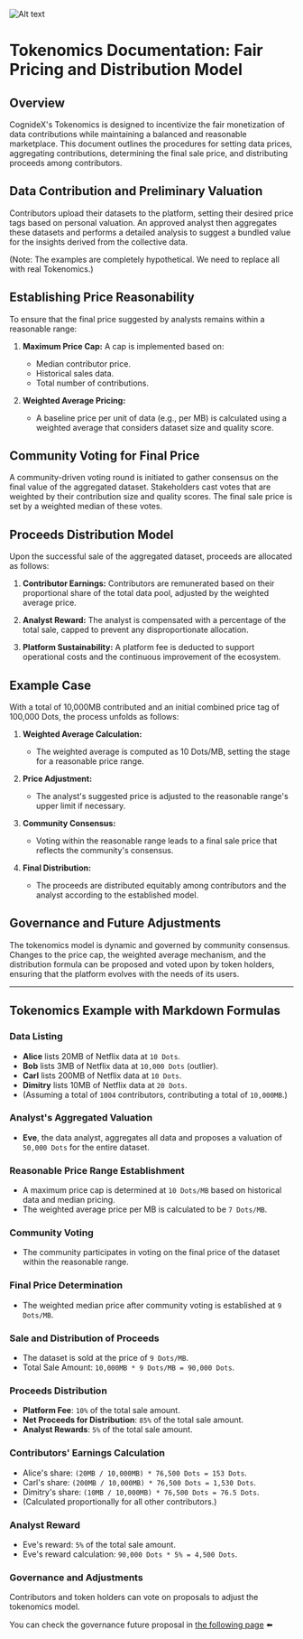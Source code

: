 ![Alt text](Assets/4..png)

# Tokenomics Documentation: Fair Pricing and Distribution Model

## Overview

CognideX's Tokenomics is designed to incentivize the fair monetization of data contributions while maintaining a balanced and reasonable marketplace. This document outlines the procedures for setting data prices, aggregating contributions, determining the final sale price, and distributing proceeds among contributors.

## Data Contribution and Preliminary Valuation

Contributors upload their datasets to the platform, setting their desired price tags based on personal valuation. An approved analyst then aggregates these datasets and performs a detailed analysis to suggest a bundled value for the insights derived from the collective data.

(Note: The examples are completely hypothetical. We need to replace all with real Tokenomics.)

## Establishing Price Reasonability

To ensure that the final price suggested by analysts remains within a reasonable range:

1. **Maximum Price Cap:** A cap is implemented based on:
   - Median contributor price.
   - Historical sales data.
   - Total number of contributions.

2. **Weighted Average Pricing:** 
   - A baseline price per unit of data (e.g., per MB) is calculated using a weighted average that considers dataset size and quality score.

## Community Voting for Final Price

A community-driven voting round is initiated to gather consensus on the final value of the aggregated dataset. Stakeholders cast votes that are weighted by their contribution size and quality scores. The final sale price is set by a weighted median of these votes.

## Proceeds Distribution Model

Upon the successful sale of the aggregated dataset, proceeds are allocated as follows:

1. **Contributor Earnings:** Contributors are remunerated based on their proportional share of the total data pool, adjusted by the weighted average price.

2. **Analyst Reward:** The analyst is compensated with a percentage of the total sale, capped to prevent any disproportionate allocation.

3. **Platform Sustainability:** A platform fee is deducted to support operational costs and the continuous improvement of the ecosystem.

## Example Case

With a total of 10,000MB contributed and an initial combined price tag of 100,000 Dots, the process unfolds as follows:

1. **Weighted Average Calculation:**
   - The weighted average is computed as 10 Dots/MB, setting the stage for a reasonable price range.

2. **Price Adjustment:**
   - The analyst's suggested price is adjusted to the reasonable range's upper limit if necessary.

3. **Community Consensus:**
   - Voting within the reasonable range leads to a final sale price that reflects the community's consensus.

4. **Final Distribution:**
   - The proceeds are distributed equitably among contributors and the analyst according to the established model.

## Governance and Future Adjustments

The tokenomics model is dynamic and governed by community consensus. Changes to the price cap, the weighted average mechanism, and the distribution formula can be proposed and voted upon by token holders, ensuring that the platform evolves with the needs of its users.

---

## Tokenomics Example with Markdown Formulas

### Data Listing

- **Alice** lists 20MB of Netflix data at `10 Dots`.
- **Bob** lists 3MB of Netflix data at `10,000 Dots` (outlier).
- **Carl** lists 200MB of Netflix data at `10 Dots`.
- **Dimitry** lists 10MB of Netflix data at `20 Dots`.
- (Assuming a total of `1004` contributors, contributing a total of `10,000MB`.)

### Analyst's Aggregated Valuation

- **Eve**, the data analyst, aggregates all data and proposes a valuation of `50,000 Dots` for the entire dataset.

### Reasonable Price Range Establishment

- A maximum price cap is determined at `10 Dots/MB` based on historical data and median pricing.
- The weighted average price per MB is calculated to be `7 Dots/MB`.

### Community Voting

- The community participates in voting on the final price of the dataset within the reasonable range.

### Final Price Determination

- The weighted median price after community voting is established at `9 Dots/MB`.

### Sale and Distribution of Proceeds

- The dataset is sold at the price of `9 Dots/MB`.
- Total Sale Amount: `10,000MB * 9 Dots/MB = 90,000 Dots`.

### Proceeds Distribution

- **Platform Fee**: `10%` of the total sale amount.
- **Net Proceeds for Distribution**: `85%` of the total sale amount.
- **Analyst Rewards**: `5%` of the total sale amount.

### Contributors' Earnings Calculation

- Alice's share: `(20MB / 10,000MB) * 76,500 Dots = 153 Dots`.
- Carl's share: `(200MB / 10,000MB) * 76,500 Dots = 1,530 Dots`.
- Dimitry's share: `(10MB / 10,000MB) * 76,500 Dots = 76.5 Dots`.
- (Calculated proportionally for all other contributors.)

### Analyst Reward

- Eve's reward: `5%` of the total sale amount.
- Eve's reward calculation: `90,000 Dots * 5% = 4,500 Dots`.

### Governance and Adjustments

Contributors and token holders can vote on proposals to adjust the tokenomics model.

You can check the governance future proposal in [the following page](6-Governance.md) ⬅️


